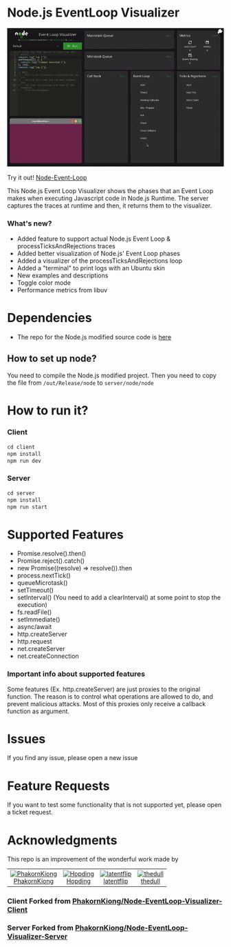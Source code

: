 # Node.js EventLoop Visualizer

![Demo of the Node-Event-Loop](client/event-loop-visualizer3.gif)

Try it out! [Node-Event-Loop](https://vagostep.github.io/Node-EventLoop-Visualizer/)

This Node.js Event Loop Visualizer shows the phases that an Event Loop makes when executing Javascript code in Node.js Runtime. The server captures the traces at runtime and then, it returns them to the visualizer.

### What's new?

* Added feature to support actual Node.js Event Loop & processTicksAndRejections traces
* Added better visualization of Node.js' Event Loop phases
* Added a visualizer of the processTicksAndRejections loop
* Added a "terminal" to print logs with an Ubuntu skin
* New examples and descriptions
* Toggle color mode
* Performance metrics from libuv


# Dependencies 

* The repo for the Node.js modified source code is [here](https://github.com/vagostep/Node-EventLoop-Visualizer-Node)

## How to set up node?

You need to compile the Node.js modified project. Then you need to copy the file from `/out/Release/node` to `server/node/node` 

# How to run it?

### Client

```
cd client
npm install
npm run dev
```

### Server

```
cd server
npm install
npm run start
```

# Supported Features

* Promise.resolve().then()
* Promise.reject().catch()
* new Promise((resolve) => resolve()).then 
* process.nextTick()
* queueMicrotask()
* setTimeout()
* setInterval() (You need to add a clearInterval() at some point to stop the execution)
* fs.readFile()
* setImmediate()
* async/await
* http.createServer
* http.request
* net.createServer
* net.createConnection

### Important info about supported features

Some features (Ex. http.createServer) are just proxies to the original function. The reason is to control what operations are allowed to do, and prevent malicious attacks. Most of this proxies only receive a callback function as argument.

# Issues

If you find any issue, please open a new issue

# Feature Requests

If you want to test some functionality that is not supported yet, please open a ticket request.

# Acknowledgments

This repo is an improvement of the wonderful work made by 
<table>
  <tr>
    <td align="center">
      <a href="https://github.com/PhakornKiong">
        <img src="https://github.com/PhakornKiong.png" alt="PhakornKiong" width="100" />
      </a>
      <br />
      <a href="https://github.com/PhakornKiong">PhakornKiong</a>
    </td>
    <td align="center">
      <a href="https://github.com/Hopding">
        <img src="https://github.com/Hopding.png" alt="Hopding" width="100" />
      </a>
      <br />
      <a href="https://github.com/Hopding">Hopding</a>
    </td>
    <td align="center">
      <a href="https://github.com/latentflip">
        <img src="https://github.com/latentflip.png" alt="latentflip" width="100" />
      </a>
      <br />
      <a href="https://github.com/latentflip">latentflip</a>
    </td>
    <td align="center">
      <a href="https://github.com/thedull">
        <img src="https://github.com/thedull.png" alt="thedull" width="100" />
      </a>
      <br />
      <a href="https://github.com/thedull">thedull</a>
    </td>
  </tr>
</table>

### Client Forked from [PhakornKiong/Node-EventLoop-Visualizer-Client](https://github.com/PhakornKiong/Node-EventLoop-Visualizer-Client)

### Server Forked from [PhakornKiong/Node-EventLoop-Visualizer-Server](https://github.com/PhakornKiong/Node-EventLoop-Visualizer-Server)

